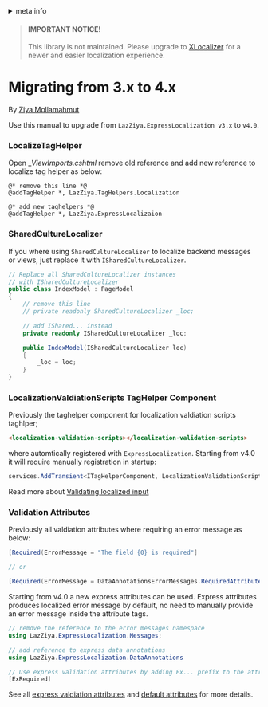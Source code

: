 <!-- meta tags details, will be assigned to meta tags inside header by js -->
<div id="meta-info">
<details><summary>meta info</summary>

> * Title: <i id="md-title">Migrating from 3.x to 4.x</i>
> * Keywords: <i id="md-keywords">localization, asp.net-core, migrating</i>
> * Description: <i id="md-description">Migrate from ExpressLocalization 3.x to 4.x.</i>
> * Author: <i id="md-author">Ziya Mollamahmut</i>
> * Date: <i id="md-date">08-Aug-2020</i>
> * Image: <i id="md-image">https://github.com/LazZiya/Docs/raw/master/LazZiya.ExpressLocalization/v4.0/images/lazziya-express-localization-logo.png</i>
> * Image-alt: <i id="md-image-alt">LazZiya.ExpressLocalization Logo</i>
> * Version: <i id="md-version">v4.0</i>

</details>
</div>

> #### IMPORTANT NOTICE!
> This library is not maintained. Please upgrade to [XLocalizer][0] for a newer and easier localization experience.

# Migrating from 3.x to 4.x

By [Ziya Mollamahmut](https://github.com/LazZiya)

Use this manual to upgrade from `LazZiya.ExpressLocalization v3.x` to `v4.0`.


### LocalizeTagHelper
Open __ViewImports.cshtml_ remove old reference and add new reference to localize tag helper as below:
````
@* remove this line *@
@addTagHelper *, LazZiya.TagHelpers.Localization

@* add new taghelpers *@
@addTagHelper *, LazZiya.ExpressLocalizaion
````

### SharedCultureLocalizer
If you where using `SharedCultureLocalizer` to localize backend messages or views, just replace it with `ISharedCultureLocalizer`.

````csharp
// Replace all SharedCultureLocalizer instances 
// with ISharedCultureLocalizer
public class IndexModel : PageModel
{
    // remove this line
    // private readonly SharedCultureLocalizer _loc;

    // add IShared... instead
    private readonly ISharedCultureLocalizer _loc;

    public IndexModel(ISharedCultureLocalizer loc)
    {
        _loc = loc;
    }
}
````

### LocalizationValdiationScripts TagHelper Component
Previously the taghelper component for localization valdiation scripts taghlper;

 ````html
<localization-validation-scripts></localization-validation-scripts>
````
 where automtically registered with `ExpressLocalization`. Starting from v4.0 it will require manually registration in startup:

````csharp
services.AddTransient<ITagHelperComponent, LocalizationValidationScriptsTagHelperComponent>();
````
Read more about [Validating localized input][3]

### Validation Attributes
Previously all valdiation attributes where requiring an error message as below:
````csharp
[Required(ErrorMessage = "The field {0} is required"]

// or

[Required(ErrorMessage = DataAnnotationsErrorMessages.RequiredAttribute_ValidationError)]
````

Starting from v4.0 a new express attributes can be used. Express attributes produces localized error message by default, no need to manually provide an error message inside the attribute tags.

````csharp
// remove the reference to the error messages namespace
using LazZiya.ExpressLocalization.Messages;

// add reference to express data annotations
using LazZiya.ExpressLocalization.DataAnnotations

// Use express validation attributes by adding Ex... prefix to the attribute name
[ExRequired]
````

See all [express valdiation attributes][1] and [default attributes][2] for more details.

[0]:https://docs.ziyad.info/en/XLocalizer/v1.0/index.md
[1]:DataAnnotations-Localization-Using-Express-Attributes.md
[2]:DataAnnotations-Localization-Using-Default-Attributes.md
[3]:Validating-Localized-Input.md